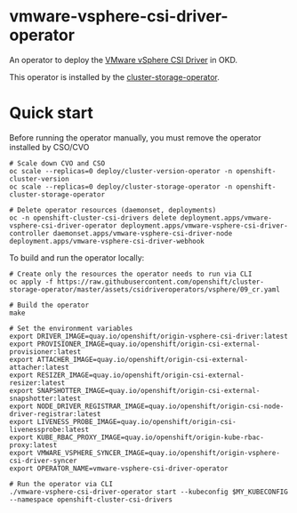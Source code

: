 # vmware-vsphere-csi-driver-operator

An operator to deploy the [VMware vSphere CSI Driver](https://github.com/openshift/vmware-vsphere-csi-driver) in OKD.

This operator is installed by the [cluster-storage-operator](https://github.com/openshift/cluster-storage-operator).

# Quick start

Before running the operator manually, you must remove the operator installed by CSO/CVO

```shell
# Scale down CVO and CSO
oc scale --replicas=0 deploy/cluster-version-operator -n openshift-cluster-version
oc scale --replicas=0 deploy/cluster-storage-operator -n openshift-cluster-storage-operator

# Delete operator resources (daemonset, deployments)
oc -n openshift-cluster-csi-drivers delete deployment.apps/vmware-vsphere-csi-driver-operator deployment.apps/vmware-vsphere-csi-driver-controller daemonset.apps/vmware-vsphere-csi-driver-node deployment.apps/vmware-vsphere-csi-driver-webhook
```

To build and run the operator locally:

```shell
# Create only the resources the operator needs to run via CLI
oc apply -f https://raw.githubusercontent.com/openshift/cluster-storage-operator/master/assets/csidriveroperators/vsphere/09_cr.yaml

# Build the operator
make

# Set the environment variables
export DRIVER_IMAGE=quay.io/openshift/origin-vsphere-csi-driver:latest
export PROVISIONER_IMAGE=quay.io/openshift/origin-csi-external-provisioner:latest
export ATTACHER_IMAGE=quay.io/openshift/origin-csi-external-attacher:latest
export RESIZER_IMAGE=quay.io/openshift/origin-csi-external-resizer:latest
export SNAPSHOTTER_IMAGE=quay.io/openshift/origin-csi-external-snapshotter:latest
export NODE_DRIVER_REGISTRAR_IMAGE=quay.io/openshift/origin-csi-node-driver-registrar:latest
export LIVENESS_PROBE_IMAGE=quay.io/openshift/origin-csi-livenessprobe:latest
export KUBE_RBAC_PROXY_IMAGE=quay.io/openshift/origin-kube-rbac-proxy:latest
export VMWARE_VSPHERE_SYNCER_IMAGE=quay.io/openshift/origin-vsphere-csi-driver-syncer
export OPERATOR_NAME=vmware-vsphere-csi-driver-operator

# Run the operator via CLI
./vmware-vsphere-csi-driver-operator start --kubeconfig $MY_KUBECONFIG --namespace openshift-cluster-csi-drivers
```

